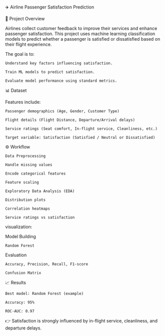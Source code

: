 ✈️ Airline Passenger Satisfaction Prediction






📌 Project Overview

Airlines collect customer feedback to improve their services and enhance passenger satisfaction. This project uses machine learning classification models to predict whether a passenger is satisfied or dissatisfied based on their flight experience.

The goal is to:

    Understand key factors influencing satisfaction.
    
    Train ML models to predict satisfaction.
    
    Evaluate model performance using standard metrics.

📊 Dataset

Features include:

    Passenger demographics (Age, Gender, Customer Type)
    
    Flight details (Flight Distance, Departure/Arrival delays)
    
    Service ratings (Seat comfort, In-flight service, Cleanliness, etc.)
    
    Target variable: Satisfaction (Satisfied / Neutral or Dissatisfied)

⚙️ Workflow

    Data Preprocessing
    
    Handle missing values
    
    Encode categorical features
    
    Feature scaling
    
    Exploratory Data Analysis (EDA)
    
    Distribution plots
    
    Correlation heatmaps
    
    Service ratings vs satisfaction

visualization:


Model Building

    Random Forest

Evaluation

    Accuracy, Precision, Recall, F1-score

    Confusion Matrix



📈 Results

    Best model: Random Forest (example)
    
    Accuracy: 95%
    
    ROC-AUC: 0.97

👉 Satisfaction is strongly influenced by in-flight service, cleanliness, and departure delays.

